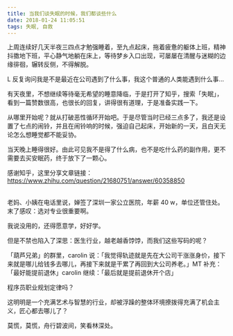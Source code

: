 ```yaml
---
title: 当我们谈失眠的时候，我们都谈些什么
date: 2018-01-24 11:05:51
tags: 失眠, 自救
---
```


上周连续好几天半夜三四点才勉强睡着，至九点起床，拖着疲惫的躯体上班，精神抖擞地下班，平心静气地躺在床上，等待梦乡入口出现，可屡屡在清醒与迷糊的边缘徘徊，辗转反侧，不得解脱。

L 反复询问我是不是最近在公司遇到了什么事，我这个普通的人类能遇到什么事...

有天夜里，不想继续等待毫无希望的睡意降临，于是打开了知乎，搜索「失眠」，看到一篇赞数很高，也很长的回复，讲得很有道理，于是准备实践一下。

从哪里开始呢？就从打破恶性循环开始吧。于是尽管当时已经三点多了，我还是设置了七点的闹铃，并且在闹铃响的时候，强迫自己起床，开始新的一天，且白天无论怎么想睡觉都不能妥协。

当天晚上睡得很好。由此可见我不是得了什么病，也不是吃什么药的副作用，更不需要去买安眠药，终于放下了一颗心。

感谢知乎，这里分享文章链接：
https://www.zhihu.com/question/21680751/answer/60358850

<br />
老妈、小姨在电话里说，婵签了深圳一家公立医院，年薪 40 w，单位还管住处。末了感叹：选对专业很重要啊。

我说没用的，还得愿意学，好好学。

但是不禁也陷入了深思：医生行业，越老越香饽饽，而我们这些写码的呢？

「葫芦兄弟」的群里，carolin 说：「我觉得轨迹就是先在大公司干涨涨身价，接下来就是哪儿给钱多去哪儿，再接下来就是干累了再回到大公司养老。」MT 补充：「最好能提前退休」carolin 继续：「最后就是提前退休开个店」

程序员职业规划定律吗？

这明明是一个充满艺术与智慧的行业，却被浮躁的整体环境撩拨得充满了机会主义，匠心都去哪儿了？

莫慌，莫慌，舟行碧波间，笑看林深处。

